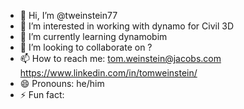- 👋 Hi, I’m @tweinstein77
- 👀 I’m interested in working with dynamo for Civil 3D
- 🌱 I’m currently learning dynamobim
- 💞️ I’m looking to collaborate on ?
- 📫 How to reach me: tom.weinstein@jacobs.com https://www.linkedin.com/in/tomweinstein/
- 😄 Pronouns: he/him
- ⚡ Fun fact: 

<!---
tweinstein77/tweinstein77 is a ✨ special ✨ repository because its `README.md` (this file) appears on your GitHub profile.
You can click the Preview link to take a look at your changes.
--->

